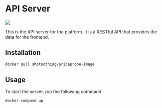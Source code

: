 # API Server

![](https://github.com/shotnothing/TeamPower8/actions/workflows/django.yml//badge.svg)

This is the API server for the platform. It is a RESTful API that provides the data for the frontend.

## Installation

```bash
docker pull shotnothing/priceprobe-image
```

## Usage

To start the server, run the following command:

```bash
docker-compose up
```
